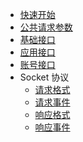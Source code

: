 <!-- _sidebar.md -->
* [快速开始](README)
* [公共请求参数](post/common)
* [基础接口](post/module/basic.md)
* [应用接口](post/module/app.md)
* [账号接口](post/module/account.md)
* Socket 协议
  * [请求格式](post/socket/request.md)
  * [请求事件](post/socket/event/request.md)
  * [响应格式](post/socket/response.md)
  * [响应事件](post/socket/event/response.md)

